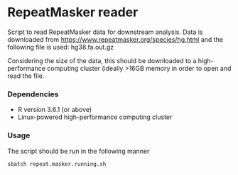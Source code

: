 # RepeatMasker reader
Script to read RepeatMasker data for downstream analysis. Data is downloaded from https://www.repeatmasker.org/species/hg.html and the following file is used: hg38.fa.out.gz

Considering the size of the data, this should be downloaded to a high-performance computing cluster (ideally >16GB memory in order to open and read the file.

### Dependencies
* R version 3.6.1 (or above)
* Linux-powered high-performance computing cluster

### Usage
The script should be run in the following manner
```
sbatch repeat.masker.running.sh
```
